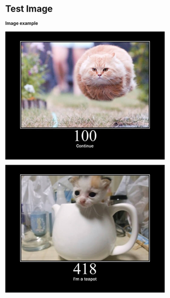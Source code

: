 # Test Image

#### Image example

![](./../img/100.jpeg)

![](https://raw.githubusercontent.com/ricardani/auto-wiki-doc/master/img/418.jpeg)
